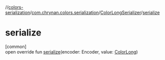 //[colors-serialization](../../../index.md)/[com.chrynan.colors.serialization](../index.md)/[ColorLongSerializer](index.md)/[serialize](serialize.md)

# serialize

[common]\
open override fun [serialize](serialize.md)(encoder: Encoder, value: [ColorLong](../../../../colors-core/colors-core/com.chrynan.colors/-color-long/index.md))
